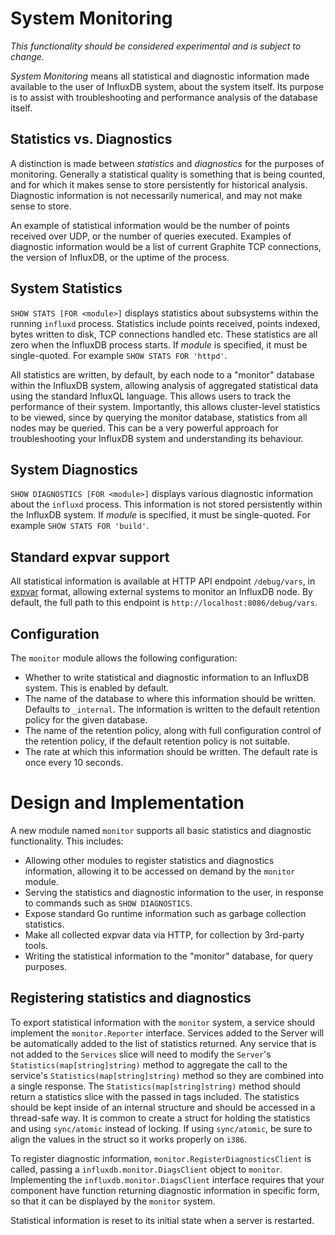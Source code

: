 # System Monitoring
_This functionality should be considered experimental and is subject to change._

_System Monitoring_ means all statistical and diagnostic information made available to the user of InfluxDB system, about the system itself. Its purpose is to assist with troubleshooting and performance analysis of the database itself.

## Statistics vs. Diagnostics
A distinction is made between _statistics_ and _diagnostics_ for the purposes of monitoring. Generally a statistical quality is something that is being counted, and for which it makes sense to store persistently for historical analysis. Diagnostic information is not necessarily numerical, and may not make sense to store.

An example of statistical information would be the number of points received over UDP, or the number of queries executed. Examples of diagnostic information would be a list of current Graphite TCP connections, the version of InfluxDB, or the uptime of the process.

## System Statistics
`SHOW STATS [FOR <module>]` displays statistics about subsystems within the running `influxd` process. Statistics include points received, points indexed, bytes written to disk, TCP connections handled etc. These statistics are all zero when the InfluxDB process starts. If _module_ is specified, it must be single-quoted. For example `SHOW STATS FOR 'httpd'`.

All statistics are written, by default, by each node to a "monitor" database within the InfluxDB system, allowing analysis of aggregated statistical data using the standard InfluxQL language. This allows users to track the performance of their system. Importantly, this allows cluster-level statistics to be viewed, since by querying the monitor database, statistics from all nodes may be queried. This can be a very powerful approach for troubleshooting your InfluxDB system and understanding its behaviour.

## System Diagnostics
`SHOW DIAGNOSTICS [FOR <module>]` displays various diagnostic information about the `influxd` process. This information is not stored persistently within the InfluxDB system. If _module_ is specified, it must be single-quoted. For example `SHOW STATS FOR 'build'`.

## Standard expvar support
All statistical information is available at HTTP API endpoint `/debug/vars`, in [expvar](https://golang.org/pkg/expvar/) format, allowing external systems to monitor an InfluxDB node. By default, the full path to this endpoint is `http://localhost:8086/debug/vars`.

## Configuration
The `monitor` module allows the following configuration:

 * Whether to write statistical and diagnostic information to an InfluxDB system. This is enabled by default.
 * The name of the database to where this information should be written. Defaults to `_internal`. The information is written to the default retention policy for the given database.
 * The name of the retention policy, along with full configuration control of the retention policy, if the default retention policy is not suitable.
 * The rate at which this information should be written. The default rate is once every 10 seconds.

# Design and Implementation

A new module named `monitor` supports all basic statistics and diagnostic functionality. This includes:

 * Allowing other modules to register statistics and diagnostics information, allowing it to be accessed on demand by the `monitor` module.
 * Serving the statistics and diagnostic information to the user, in response to commands such as `SHOW DIAGNOSTICS`.
 * Expose standard Go runtime information such as garbage collection statistics.
 * Make all collected expvar data via HTTP, for collection by 3rd-party tools.
 * Writing the statistical information to the "monitor" database, for query purposes.

## Registering statistics and diagnostics

To export statistical information with the `monitor` system, a service should implement the `monitor.Reporter` interface. Services added to the Server will be automatically added to the list of statistics returned. Any service that is not added to the `Services` slice will need to modify the `Server`'s `Statistics(map[string]string)` method to aggregate the call to the service's `Statistics(map[string]string)` method so they are combined into a single response. The `Statistics(map[string]string)` method should return a statistics slice with the passed in tags included. The statistics should be kept inside of an internal structure and should be accessed in a thread-safe way. It is common to create a struct for holding the statistics and using `sync/atomic` instead of locking. If using `sync/atomic`, be sure to align the values in the struct so it works properly on `i386`.

To register diagnostic information, `monitor.RegisterDiagnosticsClient` is called, passing a `influxdb.monitor.DiagsClient` object to `monitor`. Implementing the `influxdb.monitor.DiagsClient` interface requires that your component have function returning diagnostic information in specific form, so that it can be displayed by the `monitor` system.

Statistical information is reset to its initial state when a server is restarted.
